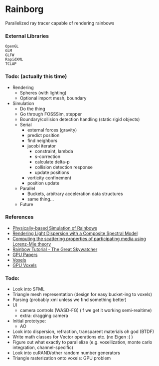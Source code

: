# Rainborg
Parallelized ray tracer capable of rendering rainbows

### External Libraries
    OpenGL
    GLM
    GLFW
    RapidXML
    TCLAP

### Todo: (actually this time)

- Rendering
    + Spheres (with lighting)
    + Optional import mesh, boundary
- Simulation
    + Do the thing
    + Go through FOSSSim, stepper
    + Boundary/collision detection handling (static rigid objects)
    + Serial
        * external forces (gravity)
        * predict position
        * find neighbors
        * jacobi iterator
            - constraint, lambda
            - s-correction
            - calculate delta-p
            - collision detection response
            - update positions
        * vorticity confinement
        * position update
    + Parallel
        * Buckets, arbitrary acceleration data structures
        * same thing...
    + Future

### References 

- [Physically-based Simulation of Rainbows](http://graphics.ucsd.edu/~henrik/papers/physically_based_simulation_of_rainbows.pdf)
- [Rendering Light Dispersion with a Composite Spectral Model](https://www.cs.sfu.ca/~mark/ftp/Cgip00/dispersion_CGIP00.pdf)
- [Computing the scattering properties of participating media using Lorenz-Mie theory](http://dl.acm.org/citation.cfm?id=1276452)
- [Rainbow Tutorial - The Great Skywatcher](http://darksilverflame.deviantart.com/art/Rainbow-Tutorial-The-Great-Skywatcher-Guide-201667461)
- [GPU Papers](https://mediatech.aalto.fi/~timo/HPG2009/index.html)
- [Voxels](http://research.michael-schwarz.com/publ/files/vox-siga10.pdf)
- [GPU Voxels](http://research.michael-schwarz.com/publ/files/vox-siga10.pdf)

### Todo:

- Look into SFML
- Triangle mesh representation (design for easy bucket-ing to voxels)
- Parsing (probably xml unless we find something better)
- UI
    + camera controls (WASD-FG) (if we get it working semi-realtime)
    + extra: dragging camera
- Initial prototype:
    + AO
- Look into dispersion, refraction, transparent materials oh god (BTDF)
- Write math classes for Vector operations etc. (no Eigen :( )
- Figure out what exactly to parallelize (e.g. voxellization, monte carlo integration, channel-specific)
- Look into cuRAND/other random number generators
- Triangle rasterization onto voxels: GPU problem
